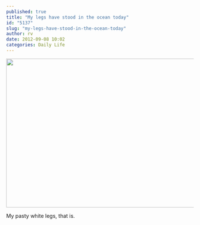 ```yaml
---
published: true
title: "My legs have stood in the ocean today"
id: "5137"
slug: "my-legs-have-stood-in-the-ocean-today"
author: rv
date: 2012-09-08 10:02
categories: Daily Life
---
```

<a href="https://s3.amazonaws.com/cfwblog/uploads/2012/09/IMG_4784.jpg"><img class="aligncenter size-large wp-image-5138" title="IMG_4784" src="https://s3.amazonaws.com/cfwblog/uploads/2012/09/IMG_4784-600x400.jpg" alt="" width="600" height="400" /></a>

My pasty white legs, that is.